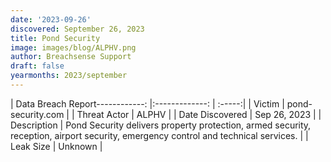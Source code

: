 ```yaml
---
date: '2023-09-26'
discovered: September 26, 2023
title: Pond Security
image: images/blog/ALPHV.png
author: Breachsense Support
draft: false
yearmonths: 2023/september
---
```


| Data Breach Report------------:     |:-------------:    | :-----:|
| Victim      | pond-security.com      | 
| Threat Actor      | ALPHV      | 
| Date Discovered      | Sep 26, 2023      | 
| Description      | Pond Security delivers property protection, armed security, reception, airport security, emergency control and technical services.      | 
| Leak Size      | Unknown      | 

